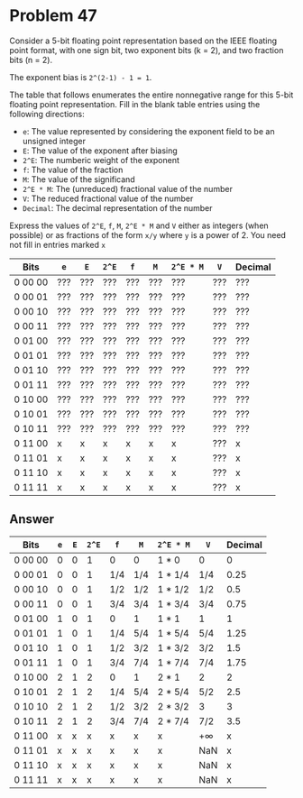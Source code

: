 # Problem 47

Consider a 5-bit floating point representation based on the IEEE floating point
format, with one sign bit, two exponent bits (k = 2), and two fraction bits (n = 2).

The exponent bias is `2^(2-1) - 1 = 1`.

The table that follows enumerates the entire nonnegative range for this 5-bit
floating point representation. Fill in the blank table entries using the following
directions:

- `e`: The value represented by considering the exponent field to be an unsigned integer
- `E`: The value of the exponent after biasing
- `2^E`: The numberic weight of the exponent
- `f`: The value of the fraction
- `M`: The value of the significand
- `2^E * M`: The (unreduced) fractional value of the number
- `V`: The reduced fractional value of the number
- `Decimal`: The decimal representation of the number

Express the values of `2^E`, `f`, `M`, `2^E * M` and `V` either as integers (when possible)
or as fractions of the form `x/y` where `y` is a power of 2. You need not fill in entries marked `x`

| Bits    | `e` | `E` | `2^E` | `f` | `M` | `2^E * M` | `V` | Decimal |
| ------- | --- | --- | ----- | --- | --- | --------- | --- | ------- |
| 0 00 00 | ??? | ??? | ???   | ??? | ??? | ???       | ??? | ???     |
| 0 00 01 | ??? | ??? | ???   | ??? | ??? | ???       | ??? | ???     |
| 0 00 10 | ??? | ??? | ???   | ??? | ??? | ???       | ??? | ???     |
| 0 00 11 | ??? | ??? | ???   | ??? | ??? | ???       | ??? | ???     |
| 0 01 00 | ??? | ??? | ???   | ??? | ??? | ???       | ??? | ???     |
| 0 01 01 | ??? | ??? | ???   | ??? | ??? | ???       | ??? | ???     |
| 0 01 10 | ??? | ??? | ???   | ??? | ??? | ???       | ??? | ???     |
| 0 01 11 | ??? | ??? | ???   | ??? | ??? | ???       | ??? | ???     |
| 0 10 00 | ??? | ??? | ???   | ??? | ??? | ???       | ??? | ???     |
| 0 10 01 | ??? | ??? | ???   | ??? | ??? | ???       | ??? | ???     |
| 0 10 11 | ??? | ??? | ???   | ??? | ??? | ???       | ??? | ???     |
| 0 11 00 | x   | x   | x     | x   | x   | x         | ??? | x       |
| 0 11 01 | x   | x   | x     | x   | x   | x         | ??? | x       |
| 0 11 10 | x   | x   | x     | x   | x   | x         | ??? | x       |
| 0 11 11 | x   | x   | x     | x   | x   | x         | ??? | x       |

## Answer

| Bits    | `e` | `E` | `2^E` | `f` | `M` | `2^E * M` | `V` | Decimal |
| ------- | --- | --- | ----- | --- | --- | --------- | --- | ------- |
| 0 00 00 | 0   | 0   | 1     | 0   | 0   | 1 \* 0    | 0   | 0       |
| 0 00 01 | 0   | 0   | 1     | 1/4 | 1/4 | 1 \* 1/4  | 1/4 | 0.25    |
| 0 00 10 | 0   | 0   | 1     | 1/2 | 1/2 | 1 \* 1/2  | 1/2 | 0.5     |
| 0 00 11 | 0   | 0   | 1     | 3/4 | 3/4 | 1 \* 3/4  | 3/4 | 0.75    |
| 0 01 00 | 1   | 0   | 1     | 0   | 1   | 1 \* 1    | 1   | 1       |
| 0 01 01 | 1   | 0   | 1     | 1/4 | 5/4 | 1 \* 5/4  | 5/4 | 1.25    |
| 0 01 10 | 1   | 0   | 1     | 1/2 | 3/2 | 1 \* 3/2  | 3/2 | 1.5     |
| 0 01 11 | 1   | 0   | 1     | 3/4 | 7/4 | 1 \* 7/4  | 7/4 | 1.75    |
| 0 10 00 | 2   | 1   | 2     | 0   | 1   | 2 \* 1    | 2   | 2       |
| 0 10 01 | 2   | 1   | 2     | 1/4 | 5/4 | 2 \* 5/4  | 5/2 | 2.5     |
| 0 10 10 | 2   | 1   | 2     | 1/2 | 3/2 | 2 \* 3/2  | 3   | 3       |
| 0 10 11 | 2   | 1   | 2     | 3/4 | 7/4 | 2 \* 7/4  | 7/2 | 3.5     |
| 0 11 00 | x   | x   | x     | x   | x   | x         | +∞  | x       |
| 0 11 01 | x   | x   | x     | x   | x   | x         | NaN | x       |
| 0 11 10 | x   | x   | x     | x   | x   | x         | NaN | x       |
| 0 11 11 | x   | x   | x     | x   | x   | x         | NaN | x       |
